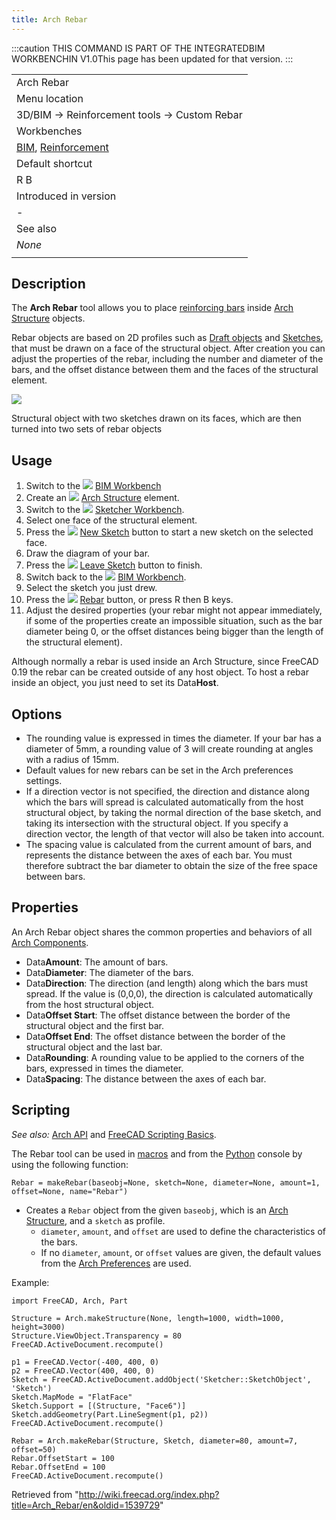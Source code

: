 ```yaml
---
title: Arch Rebar
---
```


:::caution
THIS COMMAND IS PART OF THE INTEGRATEDBIM WORKBENCHIN V1.0This page has been updated for that version.
:::

|                                                                                                            |
| ---------------------------------------------------------------------------------------------------------- |
| Arch Rebar                                                                                                 |
| Menu location                                                                                              |
| 3D/BIM → Reinforcement tools → Custom Rebar                                                                |
| Workbenches                                                                                                |
| [BIM](/BIM_Workbench "BIM Workbench"), [Reinforcement](/Reinforcement_Workbench "Reinforcement Workbench") |
| Default shortcut                                                                                           |
| R B                                                                                                        |
| Introduced in version                                                                                      |
| -                                                                                                          |
| See also                                                                                                   |
| _None_                                                                                                     |
|                                                                                                            |

## Description

The **Arch Rebar** tool allows you to place [reinforcing bars](http://en.wikipedia.org/wiki/Rebar) inside [Arch Structure](/Arch_Structure "Arch Structure") objects.

Rebar objects are based on 2D profiles such as [Draft objects](/Draft_Workbench "Draft Workbench") and [Sketches](/Sketcher_Workbench "Sketcher Workbench"), that must be drawn on a face of the structural object. After creation you can adjust the properties of the rebar, including the number and diameter of the bars, and the offset distance between them and the faces of the structural element.

![](/images/Arch_Rebar_example.jpg)

Structural object with two sketches drawn on its faces, which are then turned into two sets of rebar objects

## Usage

1. Switch to the ![](/images/Workbench_BIM.svg) [BIM Workbench](/BIM_Workbench "BIM Workbench")
2. Create an ![](/images/Arch_Structure.svg) [Arch Structure](/Arch_Structure "Arch Structure") element.
3. Switch to the ![](/images/Workbench_Sketcher.svg) [Sketcher Workbench](/Sketcher_Workbench "Sketcher Workbench").
4. Select one face of the structural element.
5. Press the ![](/images/Sketcher_NewSketch.svg) [New Sketch](/Sketcher_NewSketch "Sketcher NewSketch") button to start a new sketch on the selected face.
6. Draw the diagram of your bar.
7. Press the ![](/images/Sketcher_LeaveSketch.svg) [Leave Sketch](/Sketcher_LeaveSketch "Sketcher LeaveSketch") button to finish.
8. Switch back to the ![](/images/Workbench_BIM.svg) [BIM Workbench](/BIM_Workbench "BIM Workbench").
9. Select the sketch you just drew.
10. Press the ![](/images/Arch_Rebar.svg) [Rebar](/Arch_Rebar "Arch Rebar") button, or press R then B keys.
11. Adjust the desired properties (your rebar might not appear immediately, if some of the properties create an impossible situation, such as the bar diameter being 0, or the offset distances being bigger than the length of the structural element).

Although normally a rebar is used inside an Arch Structure, since FreeCAD 0.19 the rebar can be created outside of any host object. To host a rebar inside an object, you just need to set its Data**Host**.

## Options

- The rounding value is expressed in times the diameter. If your bar has a diameter of 5mm, a rounding value of 3 will create rounding at angles with a radius of 15mm.
- Default values for new rebars can be set in the Arch preferences settings.
- If a direction vector is not specified, the direction and distance along which the bars will spread is calculated automatically from the host structural object, by taking the normal direction of the base sketch, and taking its intersection with the structural object. If you specify a direction vector, the length of that vector will also be taken into account.
- The spacing value is calculated from the current amount of bars, and represents the distance between the axes of each bar. You must therefore subtract the bar diameter to obtain the size of the free space between bars.

## Properties

An Arch Rebar object shares the common properties and behaviors of all [Arch Components](/Arch_Component "Arch Component").

- Data**Amount**: The amount of bars.
- Data**Diameter**: The diameter of the bars.
- Data**Direction**: The direction (and length) along which the bars must spread. If the value is (0,0,0), the direction is calculated automatically from the host structural object.
- Data**Offset Start**: The offset distance between the border of the structural object and the first bar.
- Data**Offset End**: The offset distance between the border of the structural object and the last bar.
- Data**Rounding**: A rounding value to be applied to the corners of the bars, expressed in times the diameter.
- Data**Spacing**: The distance between the axes of each bar.

## Scripting

_See also:_ [Arch API](/Arch_API "Arch API") and [FreeCAD Scripting Basics](/FreeCAD_Scripting_Basics "FreeCAD Scripting Basics").

The Rebar tool can be used in [macros](/Macros "Macros") and from the [Python](/Python "Python") console by using the following function:

```
Rebar = makeRebar(baseobj=None, sketch=None, diameter=None, amount=1, offset=None, name="Rebar")

```

- Creates a `Rebar` object from the given `baseobj`, which is an [Arch Structure](/Arch_Structure "Arch Structure"), and a `sketch` as profile.
  - `diameter`, `amount`, and `offset` are used to define the characteristics of the bars.
  - If no `diameter`, `amount`, or `offset` values are given, the default values from the [Arch Preferences](/Arch_Preferences "Arch Preferences") are used.

Example:

```
import FreeCAD, Arch, Part

Structure = Arch.makeStructure(None, length=1000, width=1000, height=3000)
Structure.ViewObject.Transparency = 80
FreeCAD.ActiveDocument.recompute()

p1 = FreeCAD.Vector(-400, 400, 0)
p2 = FreeCAD.Vector(400, 400, 0)
Sketch = FreeCAD.ActiveDocument.addObject('Sketcher::SketchObject', 'Sketch')
Sketch.MapMode = "FlatFace"
Sketch.Support = [(Structure, "Face6")]
Sketch.addGeometry(Part.LineSegment(p1, p2))
FreeCAD.ActiveDocument.recompute()

Rebar = Arch.makeRebar(Structure, Sketch, diameter=80, amount=7, offset=50)
Rebar.OffsetStart = 100
Rebar.OffsetEnd = 100
FreeCAD.ActiveDocument.recompute()

```

Retrieved from "<http://wiki.freecad.org/index.php?title=Arch_Rebar/en&oldid=1539729>"
